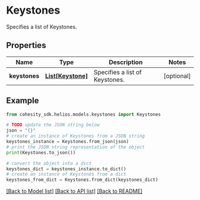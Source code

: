 # Keystones

Specifies a list of Keystones.

## Properties

Name | Type | Description | Notes
------------ | ------------- | ------------- | -------------
**keystones** | [**List[Keystone]**](Keystone.md) | Specifies a list of Keystones. | [optional] 

## Example

```python
from cohesity_sdk.helios.models.keystones import Keystones

# TODO update the JSON string below
json = "{}"
# create an instance of Keystones from a JSON string
keystones_instance = Keystones.from_json(json)
# print the JSON string representation of the object
print(Keystones.to_json())

# convert the object into a dict
keystones_dict = keystones_instance.to_dict()
# create an instance of Keystones from a dict
keystones_from_dict = Keystones.from_dict(keystones_dict)
```
[[Back to Model list]](../README.md#documentation-for-models) [[Back to API list]](../README.md#documentation-for-api-endpoints) [[Back to README]](../README.md)


